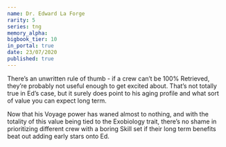 ```yaml
---
name: Dr. Edward La Forge
rarity: 5
series: tng
memory_alpha:
bigbook_tier: 10
in_portal: true
date: 23/07/2020
published: true
---
```


There’s an unwritten rule of thumb - if a crew can’t be 100% Retrieved, they’re probably not useful enough to get excited about. That’s not totally true in Ed’s case, but it surely does point to his aging profile and what sort of value you can expect long term.

Now that his Voyage power has waned almost to nothing, and with the totality of this value being tied to the Exobiology trait, there’s no shame in prioritizing different crew with a boring Skill set if their long term benefits beat out adding early stars onto Ed.
